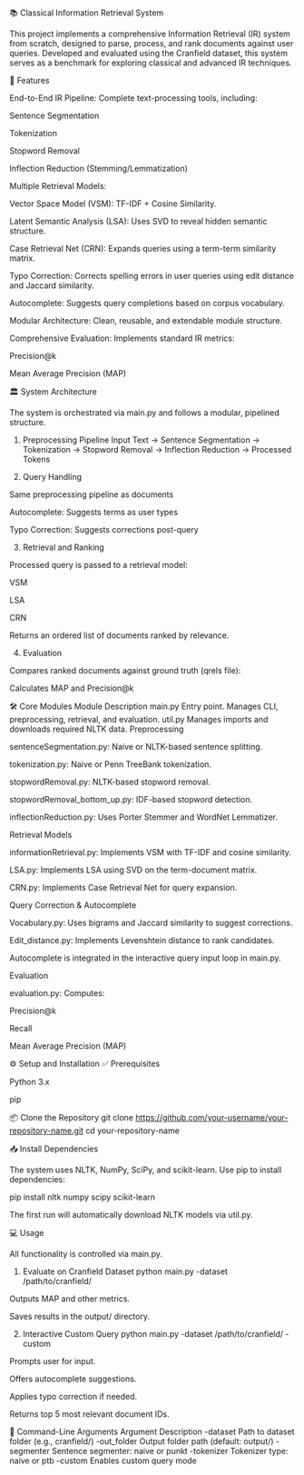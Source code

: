 📚 Classical Information Retrieval System

This project implements a comprehensive Information Retrieval (IR) system from scratch, designed to parse, process, and rank documents against user queries. Developed and evaluated using the Cranfield dataset, this system serves as a benchmark for exploring classical and advanced IR techniques.

🚀 Features

End-to-End IR Pipeline: Complete text-processing tools, including:

Sentence Segmentation

Tokenization

Stopword Removal

Inflection Reduction (Stemming/Lemmatization)

Multiple Retrieval Models:

Vector Space Model (VSM): TF-IDF + Cosine Similarity.

Latent Semantic Analysis (LSA): Uses SVD to reveal hidden semantic structure.

Case Retrieval Net (CRN): Expands queries using a term-term similarity matrix.

Typo Correction: Corrects spelling errors in user queries using edit distance and Jaccard similarity.

Autocomplete: Suggests query completions based on corpus vocabulary.

Modular Architecture: Clean, reusable, and extendable module structure.

Comprehensive Evaluation: Implements standard IR metrics:

Precision@k

Mean Average Precision (MAP)

🏛️ System Architecture

The system is orchestrated via main.py and follows a modular, pipelined structure.

1. Preprocessing Pipeline
Input Text
  → Sentence Segmentation
  → Tokenization
  → Stopword Removal
  → Inflection Reduction
  → Processed Tokens

2. Query Handling

Same preprocessing pipeline as documents

Autocomplete: Suggests terms as user types

Typo Correction: Suggests corrections post-query

3. Retrieval and Ranking

Processed query is passed to a retrieval model:

VSM

LSA

CRN

Returns an ordered list of documents ranked by relevance.

4. Evaluation

Compares ranked documents against ground truth (qrels file):

Calculates MAP and Precision@k

🛠️ Core Modules
Module	Description
main.py	Entry point. Manages CLI, preprocessing, retrieval, and evaluation.
util.py	Manages imports and downloads required NLTK data.
Preprocessing

sentenceSegmentation.py: Naive or NLTK-based sentence splitting.

tokenization.py: Naive or Penn TreeBank tokenization.

stopwordRemoval.py: NLTK-based stopword removal.

stopwordRemoval_bottom_up.py: IDF-based stopword detection.

inflectionReduction.py: Uses Porter Stemmer and WordNet Lemmatizer.

Retrieval Models

informationRetrieval.py: Implements VSM with TF-IDF and cosine similarity.

LSA.py: Implements LSA using SVD on the term-document matrix.

CRN.py: Implements Case Retrieval Net for query expansion.

Query Correction & Autocomplete

Vocabulary.py: Uses bigrams and Jaccard similarity to suggest corrections.

Edit_distance.py: Implements Levenshtein distance to rank candidates.

Autocomplete is integrated in the interactive query input loop in main.py.

Evaluation

evaluation.py: Computes:

Precision@k

Recall

Mean Average Precision (MAP)

⚙️ Setup and Installation
✅ Prerequisites

Python 3.x

pip

📦 Clone the Repository
git clone https://github.com/your-username/your-repository-name.git
cd your-repository-name

📥 Install Dependencies

The system uses NLTK, NumPy, SciPy, and scikit-learn. Use pip to install dependencies:

pip install nltk numpy scipy scikit-learn


The first run will automatically download NLTK models via util.py.

💻 Usage

All functionality is controlled via main.py.

1. Evaluate on Cranfield Dataset
python main.py -dataset /path/to/cranfield/


Outputs MAP and other metrics.

Saves results in the output/ directory.

2. Interactive Custom Query
python main.py -dataset /path/to/cranfield/ -custom


Prompts user for input.

Offers autocomplete suggestions.

Applies typo correction if needed.

Returns top 5 most relevant document IDs.

🧾 Command-Line Arguments
Argument	Description
-dataset	Path to dataset folder (e.g., cranfield/)
-out_folder	Output folder path (default: output/)
-segmenter	Sentence segmenter: naive or punkt
-tokenizer	Tokenizer type: naive or ptb
-custom	Enables custom query mode
